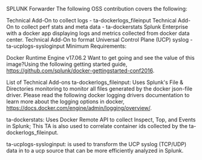 SPLUNK Forwarder
The following OSS contribution covers the following:

Technical Add-On to collect logs - ta-dockerlogs_fileinput
Technical Add-On to collect perf stats and meta data - ta-dockerstats
Splunk Enterprise with a docker app displaying logs and metrics collected from docker data center.
Technical Add-On to format Universal Control Plane (UCP) syslog - ta-ucplogs-sysloginput
Minimum Requirements:

Docker Runtime Engine v17.06.2
Want to get going and see the value of this image?Using the following getting started guide, https://github.com/splunk/docker-gettingstarted-conf2016.

List of Technical Add-ons
ta-dockerlogs_fileinput: Uses Splunk's File & Directories monitoring to monitor all files generated by the docker json-file driver. Please read the following docker logging drivers documentation to learn more about the logging options in docker, https://docs.docker.com/engine/admin/logging/overview/.

ta-dockerstats: Uses Docker Remote API to collect Inspect, Top, and Events in Splunk; This TA is also used to correlate container ids collected by the ta-dockerlogs_fileinput.

ta-ucplogs-sysloginput: is used to transform the UCP syslog (TCP/UDP) data in to a ucp source that can be more efficiently analyzed in Splunk.
